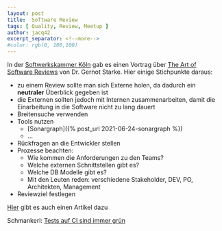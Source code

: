```yaml
---
layout: post
title:  Software Review
tags: [ Quality, Review, Meetup ]
author: jacq42
excerpt_separator: <!--more-->
#color: rgb(0, 100,100)
---
```


<!--more-->

In der [Softwerkskammer Köln](https://www.meetup.com/de-DE/Softwerkskammer-Koln/) gab es einen Vortrag über [The Art of Software Reviews](https://www.meetup.com/de-DE/Softwerkskammer-Koln/events/276870361/) von Dr. Gernot Starke. Hier einige Stichpunkte daraus:
* zu einem Review sollte man sich Externe holen, da dadurch ein **neutraler** Überblick gegeben ist
* die Externen sollten jedoch mit Internen zusammenarbeiten, damit die Einarbeitung in die Software nicht zu lang dauert
* Breitensuche verwenden
* Tools nutzen
	* [Sonargraph]({% post_url 2021-06-24-sonargraph %})
	* ...
* Rückfragen an die Entwickler stellen
* Prozesse beachten:
	* Wie kommen die Anforderungen zu den Teams?
	* Welche externen Schnittstellen gibt es?
	* Welche DB Modelle gibt es?
	* Mit den Leuten reden: verschiedene Stakeholder, DEV, PO, Architekten, Management
* Reviewziel festlegen

[Hier](https://www.heise.de/ratgeber/The-Art-of-Software-Reviews-Probleme-und-Risiken-zielsicher-identifizieren-4990332.html) gibt es auch einen Artikel dazu

Schmankerl: [Tests auf CI sind immer grün](https://github.com/auchenberg/volkswagen)
